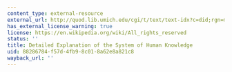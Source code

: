 ```yaml
---
content_type: external-resource
external_url: http://quod.lib.umich.edu/cgi/t/text/text-idx?c=did;rgn=main;view=text;idno=did2222.0001.084
has_external_license_warning: true
license: https://en.wikipedia.org/wiki/All_rights_reserved
status: ''
title: Detailed Explanation of the System of Human Knowledge
uid: 88286784-f57d-4fb9-8c01-8a62e8a821c8
wayback_url: ''
---
```

